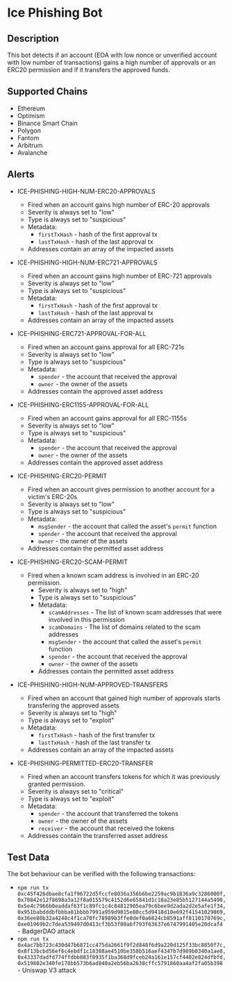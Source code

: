 # Ice Phishing Bot

## Description

This bot detects if an account (EOA with low nonce or unverified account with low number of transactions) gains a high number of approvals or an ERC20 permission and if it transfers the approved funds.

## Supported Chains

- Ethereum
- Optimism
- Binance Smart Chain
- Polygon
- Fantom
- Arbitrum
- Avalanche

## Alerts

- ICE-PHISHING-HIGH-NUM-ERC20-APPROVALS

  - Fired when an account gains high number of ERC-20 approvals
  - Severity is always set to "low"
  - Type is always set to "suspicious"
  - Metadata:
    - `firstTxHash` - hash of the first approval tx
    - `lastTxHash` - hash of the last approval tx
  - Addresses contain an array of the impacted assets

- ICE-PHISHING-HIGH-NUM-ERC721-APPROVALS

  - Fired when an account gains high number of ERC-721 approvals
  - Severity is always set to "low"
  - Type is always set to "suspicious"
  - Metadata:
    - `firstTxHash` - hash of the first approval tx
    - `lastTxHash` - hash of the last approval tx
  - Addresses contain an array of the impacted assets

- ICE-PHISHING-ERC721-APPROVAL-FOR-ALL

  - Fired when an account gains approval for all ERC-721s
  - Severity is always set to "low"
  - Type is always set to "suspicious"
  - Metadata:
    - `spender` - the account that received the approval
    - `owner` - the owner of the assets
  - Addresses contain the approved asset address

- ICE-PHISHING-ERC1155-APPROVAL-FOR-ALL

  - Fired when an account gains approval for all ERC-1155s
  - Severity is always set to "low"
  - Type is always set to "suspicious"
  - Metadata:
    - `spender` - the account that received the approval
    - `owner` - the owner of the assets
  - Addresses contain the approved asset address

- ICE-PHISHING-ERC20-PERMIT

  - Fired when an account gives permission to another account for a victim's ERC-20s
  - Severity is always set to "low"
  - Type is always set to "suspicious"
  - Metadata:
    - `msgSender` - the account that called the asset's `permit` function
    - `spender` - the account that received the approval
    - `owner` - the owner of the assets
  - Addresses contain the permitted asset address

- ICE-PHISHING-ERC20-SCAM-PERMIT

  - Fired when a known scam address is involved in an ERC-20 permission.
    - Severity is always set to "high"
    - Type is always set to "suspicious"
    - Metadata:
      - `scamAddresses` - The list of known scam addresses that were involved in this permission
      - `scamDomains` - The list of domains related to the scam addresses
      - `msgSender` - the account that called the asset's `permit` function
      - `spender` - the account that received the approval
      - `owner` - the owner of the assets
    - Addresses contain the permitted asset address

- ICE-PHISHING-HIGH-NUM-APPROVED-TRANSFERS

  - Fired when an account that gained high number of approvals starts transfering the approved assets
  - Severity is always set to "high"
  - Type is always set to "exploit"
  - Metadata:
    - `firstTxHash` - hash of the first transfer tx
    - `lastTxHash` - hash of the last transfer tx
  - Addresses contain an array of the impacted assets

- ICE-PHISHING-PERMITTED-ERC20-TRANSFER

  - Fired when an account transfers tokens for which it was previously granted permission.
  - Severity is always set to "critical"
  - Type is always set to "exploit"
  - Metadata:
    - `spender` - the account that transferred the tokens
    - `owner` - the owner of the assets
    - `receiver` - the account that received the tokens
  - Addresses contain the transferred asset address

## Test Data

The bot behaviour can be verified with the following transactions:

- `npm run tx 0xc45f426dbae8cfa1f96722d5fccfe8036a356b6be2259ac9b1836a9c3286000f,0x70842e12f8698a3a12f8a015579c4152d6e65841d1c18a23e85b5127144a5490,0x5e4c7966b0eaddaf63f1c89fc1c4c84812905ea79c6bee9d2ada2d2e5afe1f34,0x951babdddbfbbba81bbbb7991a959d9815e80cc5d9418d10e692f41541029869,0x36ee80b32a4248c4f1ca70fc78989b3ffe0def0a6824cb8591aff8110170769c,0xe01969b2c7dea539497d0413cf3b53f80a6f793f63637e6747991405e20dcaf4` - BadgerDAO attack
- `npm run tx 0x4ac7bb723c430d47b6871cc475da2661f9f2d848f6d9a220d125f33bc8850f7c,0x8f13bcbd56ef6c4ebdf1c18388ae4510be358b516aef4347b7d989b0340a1ae8,0x43337dadfd774ffdbb883f0935f1ba368d9fceb24a161e157cf4402e824dfbfd,0x519802e340fe178bb573b6ad840a2eb56ba2638cffc5791860aa4af2fa05b398` - Uniswap V3 attack
